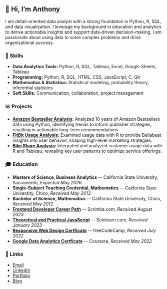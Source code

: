 ## 👋 Hi, I’m Anthony 
I am detail-oriented data analyst with a strong foundation in Python, R, SQL, and data visualization. I leverage my background in education and analytics to derive actionable insights and support data-driven decision-making. I am passionate about using data to solve complex problems and drive organizational success.

### 🧰 Skills

- **Data Analytics Tools:** Python, R, SQL, Tableau, Excel, Google Sheets, Tableau
- **Programming:** Python, R, SQL, HTML, CSS, JavaScript, C, Git
- **Mathematics & Statistics:** Statistical modeling, probability theory, inferential statistics
- **Soft Skills:** Communication, collaboration, project management

### 📊 Projects

- **[Amazon Bestseller Analysis](https://github.com/ananfito/case-study_amazon-bestsellers):** Analyzed 10 years of Amazon Bestsellers data using Python, identifying trends to inform publisher strategies, resulting in actionable long-term recommendations.
- **[FitBit Usage Analysis](https://github.com/ananfito/case-study_bellabeat):** Examined usage data with R to provide Bellabeat insights into user behavior, shaping high-level marketing strategies.
- **[Bike Share Analysis](https://github.com/ananfito/case-study_cyclistic):** Integrated and analyzed customer usage data with R and Tableau, revealing key user patterns to optimize service offerings.

### 🎓 Education

- **Masters of Science, Business Analytics** -- California State University, Sacramento, *Expected May 2026*
- **Single-Subject Teaching Credential, Mathematics** -- California State University, Chico, *Received May 2013*
- **Bachelor of Science, Mathematics** -- California State University, Chico, *Received May 2012*
- **[Frontend Developer Career Path](https://scrimba.com/certificate/uerWNntQ/gfrontend)** -- Scrimba.com, *Received August 2023*
- **[Theoretical and Practical JavaScript](https://www.sololearn.com/certificates/CT-T4ODYRK2)** -- Sololearn.com, *Received January 2023*
- **[Responsive Web Design Certficate](https://www.freecodecamp.org/certification/ananfito/responsive-web-design)** -- freeCodeCamp, *Received July 2022*
- **[Google Data Analytics Certficate](https://www.credly.com/badges/dafff9fa-de9f-497f-bd7f-d98c46a24e73/public_url)** -- Coursera, *Received May 2022*


### 🔗 Links
- <a href="mailto:msg.for.anthony.p6ht3@simplelogin.com?subject=Nice GitHub Project&body=Hey Anthony, I saw your GitHub project. Let's talk!">Email</a>
- [LinkedIn](https://linkedin.com/in/anthonynanfito)
- [Portfolio](https://ananfito.dev)
- [Blog](https://ananfito.hashnode.dev)
